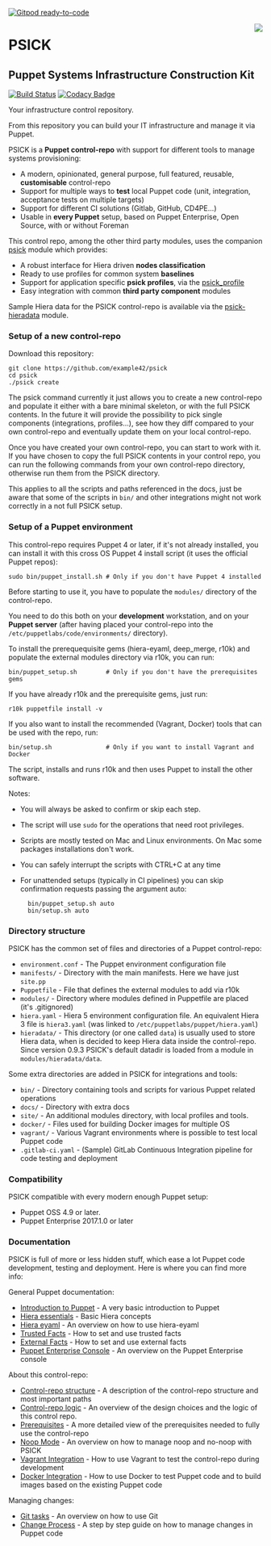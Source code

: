 [![Gitpod ready-to-code](https://img.shields.io/badge/Gitpod-ready--to--code-blue?logo=gitpod)](https://gitpod.io/#https://github.com/example42/psick)

<img align="right" src="html/images/PSICK-logo-200x200.png" />

# PSICK
## Puppet Systems Infrastructure Construction Kit

[![Build Status](https://travis-ci.org/example42/psick.png?branch=production)](https://travis-ci.org/example42/psick)
[![Codacy Badge](https://api.codacy.com/project/badge/Grade/36799fd4775a4bfb87fb4f5266aeb60f)](https://www.codacy.com/app/example42/psick?utm_source=github.com&amp;utm_medium=referral&amp;utm_content=example42/psick&amp;utm_campaign=Badge_Grade)

Your infrastructure control repository.

From this repository you can build your IT infrastructure and manage it via Puppet.

PSICK is a **Puppet control-repo** with support for different tools to manage systems provisioning:

  - A modern, opinionated, general purpose, full featured, reusable, **customisable** control-repo
  - Support for multiple ways to **test** local Puppet code (unit, integration, acceptance tests on multiple targets)
  - Support for different CI solutions (Gitlab, GitHub, CD4PE...)
  - Usable in **every Puppet** setup, based on Puppet Enterprise, Open Source, with or without Foreman

This control repo, among the other third party modules, uses the companion [psick](https://github.com/example42/puppet-psick) module which provides:

  - A robust interface for Hiera driven **nodes classification**
  - Ready to use profiles for common system **baselines**
  - Support for application specific **psick profiles**, via the [psick_profile](https://github.com/example42/puppet-psick_profile)
  - Easy integration with common **third party component** modules

Sample Hiera data for the PSICK control-repo is available via the [psick-hieradata](https://github.com/example42/psick-hieradata) module.

### Setup of a new control-repo

Download this repository:

    git clone https://github.com/example42/psick
    cd psick
    ./psick create

The psick command currently it just allows you to create a new control-repo and populate it either with a bare minimal skeleton, or with the full PSICK contents.
In the future it will provide the possibility to pick single components (integrations, profiles...), see how they diff compared to your own control-repo and eventually update them on your local control-repo.

Once you have created your own control-repo, you can start to work with it.
If you have chosen to copy the full PSICK contents in your control repo, you can run the following commands from your own control-repo directory, otherwise run them from the PSICK directory.

This applies to all the scripts and paths referenced in the docs, just be aware that some of the scripts in ```bin/``` and other integrations might not work correctly in a not full PSICK setup.

### Setup of a Puppet environment

This control-repo requires Puppet 4 or later, if it's not already installed, you can install it with this cross OS Puppet 4 install script (it uses the official Puppet repos):

    sudo bin/puppet_install.sh # Only if you don't have Puppet 4 installed

Before starting to use it, you have to populate the ```modules/``` directory of the control-repo.

You need to do this both on your **development** workstation, and on your **Puppet server** (after having placed your control-repo into the ```/etc/puppetlabs/code/environments/``` directory).

To install the prerequequisite gems (hiera-eyaml, deep_merge, r10k) and populate the external modules directory via r10k, you can run:

    bin/puppet_setup.sh        # Only if you don't have the prerequisites gems

If you have already r10k and the prerequisite gems, just run:

    r10k puppetfile install -v

If you also want to install the recommended (Vagrant, Docker) tools that can be used with the repo, run:

    bin/setup.sh               # Only if you want to install Vagrant and Docker

The script, installs and runs r10k and then uses Puppet to install the other software.

Notes:

- You will always be asked to confirm or skip each step.
- The script will use ```sudo``` for the operations that need root privileges.
- Scripts are mostly tested on Mac and Linux environments. On Mac some packages installations don't work.
- You can safely interrupt the scripts with CTRL+C at any time
- For unattended setups (typically in CI pipelines) you can skip confirmation requests passing the argument auto:

        bin/puppet_setup.sh auto
        bin/setup.sh auto

### Directory structure

PSICK has the common set of files and directories of a Puppet control-repo:

  - ```environment.conf``` - The Puppet environment configuration file
  - ```manifests/``` - Directory with the main manifests. Here we have just ```site.pp```
  - ```Puppetfile``` - File that defines the external modules to add via r10k
  - ```modules/``` - Directory where modules defined in Puppetfile are placed (it's .gitignored)
  - ```hiera.yaml``` - Hiera 5 environment configuration file. An equivalent Hiera 3 file is ```hiera3.yaml``` (was linked to ```/etc/puppetlabs/puppet/hiera.yaml```)
  - ```hieradata/``` - This directory (or one called ```data```) is usually used to store Hiera data, when is decided to keep Hiera data inside the control-repo. Since version 0.9.3 PSICK's default datadir is loaded from a module in ```modules/hieradata/data```.

Some extra directories are added in PSICK for integrations and tools:

  - ```bin/``` - Directory containing tools and scripts for various Puppet related operations
  - ```docs/``` - Directory with extra docs
  - ```site/``` - An additional modules directory, with local profiles and tools.
  - ```docker/``` - Files used for building Docker images for multiple OS
  - ```vagrant/``` - Various Vagrant environments where is possible to test local Puppet code
  - ```.gitlab-ci.yaml``` - (Sample) GitLab Continuous Integration pipeline for code testing and deployment

### Compatibility

PSICK compatible with every modern enough Puppet setup:

  - Puppet OSS 4.9 or later.
  - Puppet Enterprise 2017.1.0 or later

### Documentation

PSICK is full of more or less hidden stuff, which ease a lot Puppet code development, testing and deployment.  Here is where you can find more info:

General Puppet documentation:

  - [Introduction to Puppet](docs/puppet.md) - A very basic introduction to Puppet
  - [Hiera essentials](docs/hiera.md) - Basic Hiera concepts
  - [Hiera eyaml](docs/hiera_eyaml.md) - An overview on how to use hiera-eyaml
  - [Trusted Facts](docs/trusted_facts.md) - How to set and use trusted facts
  - [External Facts](docs/external_facts.md) - How to set and use external facts
  - [Puppet Enterprise Console](docs/pe_console.md) - An overview on the Puppet Enterprise console

About this control-repo:

  - [Control-repo structure](docs/structure.md) - A description of the control-repo structure and most important paths
  - [Control-repo logic](docs/use.md) - An overview of the design choices and the logic of this control repo.
  - [Prerequisites](docs/prerequisites.md) - A more detailed view of the prerequisites needed to fully use the control-repo
  - [Noop Mode](docs/noop_mode.md) - An overview on how to manage noop and no-noop with PSICK
  - [Vagrant Integration](docs/vagrant.md) - How to use Vagrant to test the control-repo during development
  - [Docker Integration](docs/docker.md) - How to use Docker to test Puppet code and to build images based on the existing Puppet code

Managing changes:

  - [Git tasks](docs/git.md) - An overview on how to use Git
  - [Change Process](docs/change_process.md) - A step by step guide on how to manage changes in Puppet code
